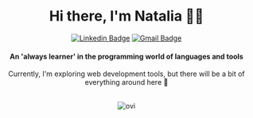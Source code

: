 <h1 align="center">Hi there, I'm Natalia 👋🏾</h1>

<div align="center">
  
[![Linkedin Badge](https://img.shields.io/badge/LinkedIn--000?style=social&logo=Linkedin&logoColor=0077B5&link=https://www.linkedin.com/in/natalialeo/)](https://www.linkedin.com/in/natalialeo/)
[![Gmail Badge](https://img.shields.io/badge/email--000?style=social&logo=Gmail&logoColor=red&link=mailto:natalia.jleonardo@gmail.com)](mailto:natalia.jleonardo@gmail.com)
</div>

<h4 align="center">An 'always learner' in the programming world of languages and tools</h4>

<div align="center">
Currently, I'm exploring web development tools, but there will be a bit of everything around here 🔭
</div>

<br/>

<p align="center">
  <img src="https://github-readme-stats.vercel.app/api/top-langs?username=nataliajl&show_icons=true&locale=en&layout=compact&theme=default" alt="ovi" />
</p>

<!--
**nataliajl/nataliajl** is a ✨ _special_ ✨ repository because its `README.md` (this file) appears on your GitHub profile.

Here are some ideas to get you started:

- 🔭 I’m currently working on ...
- 🌱 I’m currently learning ...
- 👯 I’m looking to collaborate on ...
- 🤔 I’m looking for help with ...
- 💬 Ask me about ...
- 📫 How to reach me: ...
- 😄 Pronouns: ...
- ⚡ Fun fact: ...
-->

